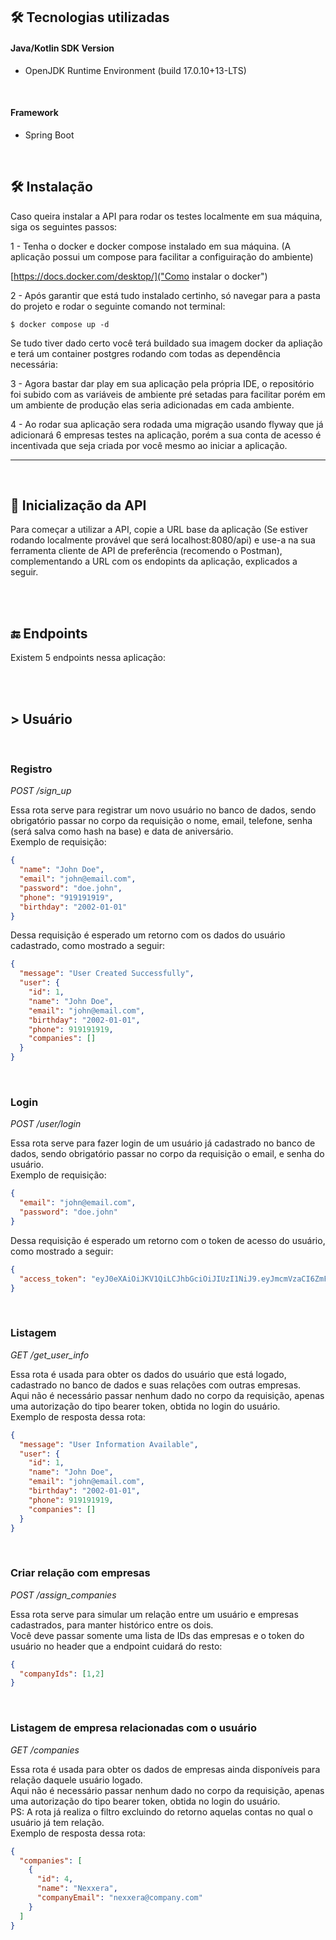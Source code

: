 ## <b> 🛠 Tecnologias utilizadas </b>

#### Java/Kotlin SDK Version

- OpenJDK Runtime Environment (build 17.0.10+13-LTS)

<br>

#### Framework

- Spring Boot

<br>

## 🛠 Instalação

<p>Caso queira instalar a API para rodar os testes localmente em sua máquina, siga os seguintes passos:</p>

1 - Tenha o docker e docker compose instalado em sua máquina. (A aplicação possui um compose para facilitar a configuiração do ambiente)

[https://docs.docker.com/desktop/]("Como instalar o docker")


2 - Após garantir que está tudo instalado certinho, só navegar para a pasta do projeto e rodar o seguinte comando not terminal:

```
$ docker compose up -d
```

Se tudo tiver dado certo você terá buildado sua imagem docker da apliação e terá um container postgres rodando com todas as dependência necessária:


3 - Agora bastar dar play em sua aplicação pela própria IDE, o repositório foi subido com as variáveis de ambiente pré setadas para facilitar porém em um ambiente de produção elas seria adicionadas em cada ambiente.

4 - Ao rodar sua aplicação sera rodada uma migração usando flyway que já adicionará 6 empresas testes na aplicação, porém a sua conta de acesso é incentivada que seja criada por você mesmo ao iniciar a aplicação.

<hr>
<br>

## <b> 🌄 Inicialização da API </b>

Para começar a utilizar a API, copie a URL base da aplicação (Se estiver rodando localmente provável que será localhost:8080/api) e use-a na sua ferramenta cliente de API de preferência (recomendo o Postman), complementando a URL com os endopints da aplicação, explicados a seguir.

<br>

<br>

## <b> 🔚 Endpoints </b>

Existem 5 endpoints nessa aplicação:

<br>

<br>

## <b> > Usuário </b>

<br>

### <b> Registro </b>

<i> POST /sign_up </i>

Essa rota serve para registrar um novo usuário no banco de dados, sendo obrigatório passar no corpo da requisição o nome, email, telefone, senha (será salva como hash na base) e data de aniversário. <br>
Exemplo de requisição:

```json
{
  "name": "John Doe",
  "email": "john@email.com",
  "password": "doe.john",
  "phone": "919191919",
  "birthday": "2002-01-01"
}
```

Dessa requisição é esperado um retorno com os dados do usuário cadastrado, como mostrado a seguir:

```json
{
  "message": "User Created Successfully",
  "user": {
    "id": 1,
    "name": "John Doe",
    "email": "john@email.com",
    "birthday": "2002-01-01",
    "phone": 919191919,
    "companies": []
  }
}
```

<br>

### <b> Login </b>

<i> POST /user/login </i>

Essa rota serve para fazer login de um usuário já cadastrado no banco de dados, sendo obrigatório passar no corpo da requisição o email, e senha do usuário. <br>
Exemplo de requisição:

```json
{
  "email": "john@email.com",
  "password": "doe.john"
}
```

Dessa requisição é esperado um retorno com o token de acesso do usuário, como mostrado a seguir:

```json
{
  "access_token": "eyJ0eXAiOiJKV1QiLCJhbGciOiJIUzI1NiJ9.eyJmcmVzaCI6ZmFsc2UsImlhdCI6MTY0NjQxODA3NCwianRpIjoiNWE0ZDgzODMtZThlNS00MWYzLWEwMDItN2ZlODQzOTg0YzI5IiwidHlwZSI6ImFjY2VzcyIsInN1YiI6eyJ1c2VyX2lkIjo1LCJuYW1lIjoiSm9obiBEb2UiLCJlbWFpbCI6ImpvaG5AZW1haWwuY29tIiwicGFzc3dvcmRfaGFzaCI6InBia2RmMjpzaGEyNTY6MjYwMDAwJGEwTHBMOTJkdWE4ZkVTJDhlMDI3NzgwZTI5NzBiZDkxYTdiMWRjOTg0YWY4ZmJlODdkN2NjODNhODcwMWZhNzY5OWNhOTlhNjY2NWExY2UiLCJjcGYiOiI1NTU1NTU1NTU1NSIsImFkZHJlc3NlcyI6W10sIm9yZGVycyI6W119LCJuYmYiOjE2NDY0MTgwNzQsImV4cCI6MTY0NjUwNDQ3NH0.6X5CEa9cCiauP3qjy7eKvDsVMHr2DGpkPFrRI3YFtRw"
}
```

<br>

### <b> Listagem </b>

<i> GET /get_user_info </i>

Essa rota é usada para obter os dados do usuário que está logado, cadastrado no banco de dados e suas relações com outras empresas. <br>
Aqui não é necessário passar nenhum dado no corpo da requisição, apenas uma autorização do tipo bearer token, obtida no login do usuário. <br>
Exemplo de resposta dessa rota:

```json
{
  "message": "User Information Available",
  "user": {
    "id": 1,
    "name": "John Doe",
    "email": "john@email.com",
    "birthday": "2002-01-01",
    "phone": 919191919,
    "companies": []
  }
}
```

<br>

### <b> Criar relação com empresas </b>

<i> POST /assign_companies </i>

Essa rota serve para simular um relação entre um usuário e empresas cadastrados, para manter histórico entre os dois. <br>
Você deve passar somente uma lista de IDs das empresas e o token do usuário no header que a endpoint cuidará do resto:

```json
{
  "companyIds": [1,2]
}
```

<br>

### <b> Listagem de empresa relacionadas com o usuário </b>

<i> GET /companies </i>

Essa rota é usada para obter os dados de empresas ainda disponíveis para relação daquele usuário logado. <br>
Aqui não é necessário passar nenhum dado no corpo da requisição, apenas uma autorização do tipo bearer token, obtida no login do usuário. <br>
PS: A rota já realiza o filtro excluindo do retorno aquelas contas no qual o usuário já tem relação. <br>
Exemplo de resposta dessa rota:

```json
{
  "companies": [
    {
      "id": 4,
      "name": "Nexxera",
      "companyEmail": "nexxera@company.com"
    }
  ]
}
```

<br>

